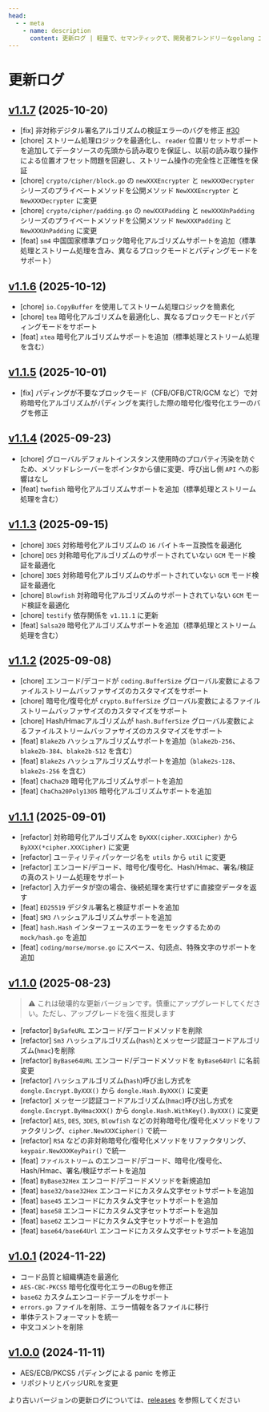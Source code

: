 ```yaml
---
head:
  - - meta
    - name: description
      content: 更新ログ | 軽量で、セマンティックで、開発者フレンドリーなgolang エンコード&暗号ライブラリ
---
```


# 更新ログ

## [v1.1.7](https://github.com/dromara/dongle/compare/v1.1.6...v1.1.7) (2025-10-20)
* [fix] 非対称デジタル署名アルゴリズムの検証エラーのバグを修正 [#30](https://github.com/dromara/dongle/issues)
* [chore] ストリーム処理ロジックを最適化し、`reader` 位置リセットサポートを追加してデータソースの先頭から読み取りを保証し、以前の読み取り操作による位置オフセット問題を回避し、ストリーム操作の完全性と正確性を保証
* [chore] `crypto/cipher/block.go` の `newXXXEncrypter` と `newXXXDecrypter` シリーズのプライベートメソッドを公開メソッド `NewXXXEncrypter` と `NewXXXDecrypter` に変更
* [chore] `crypto/cipher/padding.go` の `newXXXPadding` と `newXXXUnPadding` シリーズのプライベートメソッドを公開メソッド `NewXXXPadding` と `NewXXXUnPadding` に変更
* [feat] `sm4` 中国国家標準ブロック暗号化アルゴリズムサポートを追加（標準処理とストリーム処理を含み、異なるブロックモードとパディングモードをサポート）

## [v1.1.6](https://github.com/dromara/dongle/compare/v1.1.5...v1.1.6) (2025-10-12)

* [chore] `io.CopyBuffer` を使用してストリーム処理ロジックを簡素化
* [chore] `tea` 暗号化アルゴリズムを最適化し、異なるブロックモードとパディングモードをサポート
* [feat] `xtea` 暗号化アルゴリズムサポートを追加（標準処理とストリーム処理を含む）

## [v1.1.5](https://github.com/dromara/dongle/compare/v1.1.4...v1.1.5) (2025-10-01)

* [fix] パディングが不要なブロックモード（CFB/OFB/CTR/GCM など）で対称暗号化アルゴリズムがパディングを実行した際の暗号化/復号化エラーのバグを修正

## [v1.1.4](https://github.com/dromara/dongle/compare/v1.1.3...v1.1.4) (2025-09-23)

* [chore] グローバルデフォルトインスタンス使用時のプロパティ汚染を防ぐため、メソッドレシーバーをポインタから値に変更、呼び出し側 `API` への影響はなし
* [feat] `twofish` 暗号化アルゴリズムサポートを追加（標準処理とストリーム処理を含む）

## [v1.1.3](https://github.com/dromara/dongle/compare/v1.1.2...v1.1.3) (2025-09-15)

* [chore] `3DES` 対称暗号化アルゴリズムの `16` バイトキー互換性を最適化
* [chore] `DES` 対称暗号化アルゴリズムのサポートされていない `GCM` モード検証を最適化
* [chore] `3DES` 対称暗号化アルゴリズムのサポートされていない `GCM` モード検証を最適化
* [chore] `Blowfish` 対称暗号化アルゴリズムのサポートされていない `GCM` モード検証を最適化
* [chore] `testify` 依存関係を `v1.11.1` に更新
* [feat] `Salsa20` 暗号化アルゴリズムサポートを追加（標準処理とストリーム処理を含む）

## [v1.1.2](https://github.com/dromara/dongle/compare/v1.1.1...v1.1.2) (2025-09-08)

* [chore] エンコード/デコードが `coding.BufferSize` グローバル変数によるファイルストリームバッファサイズのカスタマイズをサポート
* [chore] 暗号化/復号化が `crypto.BufferSize` グローバル変数によるファイルストリームバッファサイズのカスタマイズをサポート
* [chore] Hash/Hmacアルゴリズムが `hash.BufferSize` グローバル変数によるファイルストリームバッファサイズのカスタマイズをサポート
* [feat] `Blake2b` ハッシュアルゴリズムサポートを追加（`blake2b-256`、`blake2b-384`、`blake2b-512` を含む）
* [feat] `Blake2s` ハッシュアルゴリズムサポートを追加（`blake2s-128`、`blake2s-256` を含む）
* [feat] `ChaCha20` 暗号化アルゴリズムサポートを追加
* [feat] `ChaCha20Poly1305` 暗号化アルゴリズムサポートを追加

## [v1.1.1](https://github.com/dromara/dongle/compare/v1.1.0...v1.1.1) (2025-09-01)

* [refactor] 対称暗号化アルゴリズムを `ByXXX(cipher.XXXCipher)` から `ByXXX(*cipher.XXXCipher)` に変更
* [refactor] ユーティリティパッケージ名を `utils` から `util` に変更
* [refactor] エンコード/デコード、暗号化/復号化、Hash/Hmac、署名/検証の真のストリーム処理をサポート
* [refactor] 入力データが空の場合、後続処理を実行せずに直接空データを返す
* [feat] `ED25519` デジタル署名と検証サポートを追加
* [feat] `SM3` ハッシュアルゴリズムサポートを追加
* [feat] `hash.Hash` インターフェースのエラーをモックするための `mock/hash.go` を追加
* [feat] `coding/morse/morse.go` にスペース、句読点、特殊文字のサポートを追加

## [v1.1.0](https://github.com/dromara/dongle/compare/v1.0.1...v1.1.0) (2025-08-23)
> ⚠️ これは破壊的な更新バージョンです。慎重にアップグレードしてください。ただし、アップグレードを強く推奨します

* [refactor] `BySafeURL` エンコード/デコードメソッドを削除
* [refactor] `Sm3` ハッシュアルゴリズム(`hash`)とメッセージ認証コードアルゴリズム(`hmac`)を削除
* [refactor] `ByBase64URL` エンコード/デコードメソッドを `ByBase64Url` に名前変更
* [refactor] ハッシュアルゴリズム(`hash`)呼び出し方式を `dongle.Encrypt.ByXXX()` から `dongle.Hash.ByXXX()` に変更
* [refactor] メッセージ認証コードアルゴリズム(`hmac`)呼び出し方式を `dongle.Encrypt.ByHmacXXX()` から `dongle.Hash.WithKey().ByXXX()` に変更
* [refactor] `AES`, `DES`, `3DES`, `Blowfish` などの対称暗号化/復号化メソッドをリファクタリング、`cipher.NewXXXCipher()` で統一
* [refactor] `RSA` などの非対称暗号化/復号化メソッドをリファクタリング、`keypair.NewXXXKeyPair()` で統一
* [feat] `ファイルストリーム` のエンコード/デコード、暗号化/復号化、Hash/Hmac、署名/検証サポートを追加
* [feat] `ByBase32Hex` エンコード/デコードメソッドを新規追加
* [feat] `base32/base32Hex` エンコードにカスタム文字セットサポートを追加
* [feat] `base45` エンコードにカスタム文字セットサポートを追加
* [feat] `base58` エンコードにカスタム文字セットサポートを追加
* [feat] `base62` エンコードにカスタム文字セットサポートを追加
* [feat] `base64/base64Url` エンコードにカスタム文字セットサポートを追加

## [v1.0.1](https://github.com/dromara/dongle/compare/v1.0.0...v1.0.1) (2024-11-22)

* コード品質と組織構造を最適化
* `AES-CBC-PKCS5` 暗号化復号化エラーのBugを修正
* `base62` カスタムエンコードテーブルをサポート
* `errors.go` ファイルを削除、エラー情報を各ファイルに移行
* 単体テストフォーマットを統一
* 中文コメントを削除

## [v1.0.0](https://github.com/dromara/carbon/compare/v0.2.8...v1.0.0) (2024-11-11)

- AES/ECB/PKCS5 パディングによる panic を修正 
- リポジトリとバッジURLを変更

より古いバージョンの更新ログについては、<a href="https://github.com/dromara/dongle/releases" target="_blank" rel="noreferrer">releases</a> を参照してください
